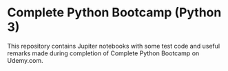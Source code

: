 # Complete Python Bootcamp (Python 3)

This repository contains Jupiter notebooks with some test code and useful remarks made during completion of Complete Python Bootcamp on Udemy.com.
